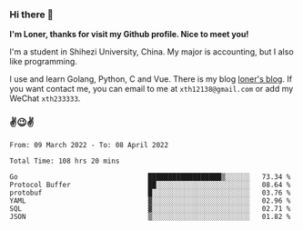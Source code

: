 ### Hi there 👋️

**I'm Loner, thanks for visit my Github profile. Nice to meet you!**

I'm a student in Shihezi University, China. My major is accounting, but I also like programming.

I use and learn Golang, Python, C and Vue. There is my blog [loner's blog](https://www.loner1024.top).  If you want contact me, you can email to me at `xth12138@gmail.com` or add my WeChat `xth233333`.

### ✌️😉✌️

<!--START_SECTION:waka-->

```text
From: 09 March 2022 - To: 08 April 2022

Total Time: 108 hrs 20 mins

Go                                ██████████████████▒░░░░░░   73.34 %
Protocol Buffer                   ██░░░░░░░░░░░░░░░░░░░░░░░   08.64 %
protobuf                          █░░░░░░░░░░░░░░░░░░░░░░░░   03.76 %
YAML                              ▓░░░░░░░░░░░░░░░░░░░░░░░░   02.96 %
SQL                               ▓░░░░░░░░░░░░░░░░░░░░░░░░   02.71 %
JSON                              ▒░░░░░░░░░░░░░░░░░░░░░░░░   01.82 %
```

<!--END_SECTION:waka-->



